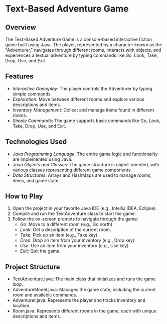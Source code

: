 # Text-Based Adventure Game

## Overview
The Text-Based Adventure Game is a console-based interactive fiction game built using Java. The player, represented by a character known as the "Adventurer," navigates through different rooms, interacts with objects, and experiences a textual adventure by typing commands like Go, Look, Take, Drop, Use, and Exit.

## Features
- *Interactive Gameplay*: The player controls the Adventurer by typing simple commands.
- *Exploration*: Move between different rooms and explore various descriptions and items.
- *Inventory Management*: Collect and manage items found in different rooms.
- *Simple Commands*: The game supports basic commands like Go, Look, Take, Drop, Use, and Exit.

## Technologies Used
- *Java Programming Language*: The entire game logic and functionality are implemented using Java.
- *Java Objects and Classes*: The game structure is object-oriented, with various classes representing different game components.
- *Data Structures*: Arrays and HashMaps are used to manage rooms, items, and game state.

## How to Play  
1. Open the project in your favorite Java IDE (e.g., IntelliJ IDEA, Eclipse).
2. Compile and run the TextAdventure class to start the game.
3. Follow the on-screen prompts to navigate through the game:
    - *Go*: Move to a different room (e.g., Go north).
    - *Look*: Get a description of the current room.
    - *Take*: Pick up an item (e.g., Take key).
    - *Drop*: Drop an item from your inventory (e.g., Drop key).
    - *Use*: Use an item from your inventory (e.g., Use key).
    - *Exit*: Quit the game.

## Project Structure
- TextAdventure.java: The main class that initializes and runs the game loop.
- AdventureModel.java: Manages the game state, including the current room and available commands.
- Adventurer.java: Represents the player and tracks inventory and location.
- Room.java: Represents different rooms in the game, each with unique descriptions and items.
